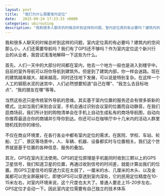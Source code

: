 ```yaml
---
layout: post
title:  "我们为什么需要室内定位"
date:   2015-09-24 17:33:33 +0800
categories: ubirouting
description: "我和很多人聊天的时候总听到这样的问题，室内定位真的有必要吗？建筑内的空间那么小，人们还需要导航吗？我们有了GPS还不够吗？作为室内定位这个新兴行业的从业者，我尝试浅浅地解释一下这些为什么。"
---
```


我和很多人聊天的时候总听到这样的问题，室内定位真的有必要吗？建筑内的空间那么小，人们还需要导航吗？我们有了GPS还不够吗？作为室内定位这个新兴行业的从业者，我尝试浅浅地解释一下这些为什么。

首先，人们一天中的大部分时间都在室内，他去一个地方一般也是进入到楼宇中。目前的室外导航可以将你导航到建筑外。但是到了建筑内部，你一样会迷路。现在的建筑越来越大、越来越高，同时还往地下发展，可以说是特别复杂。在这样一个人工的钢筋水泥的迷宫中，人们必然想要知道“自己在哪”、“我怎么去目标地点”、“我的朋友在哪”等等。

当然这些还只是传统室外导航的思维。其实基于室内位置的服务还会有很多崭新的模式。比如当我们来到会议室，手机会通过识别会议室的位置而自动静音。在我们逛商场前，我们所计划的购物清单会在手机上自动生成私有的商场导航图，自动向你推荐最适合你的商铺并引导你到达。你还可以在咖啡厅中十几米内的活动人群里随机找到你的缘份。

不仅在商业环境里，在各行各业中都有室内定位的需求。在医院、学校、车站、轮船、工厂、景区等场景中，人、车辆、机器、设备都实时与位置相关。我们这个世界就是基于位置的各种信息、服务的叠加。

其次，GPS在室内无法使用。GPS的定位原理是手机能同时收到三颗以上的GPS卫星信号，我们知道卫星的位置，再通过收到信号的时间差，就能计算出我们的位置。而GPS卫星信号的穿透力实在太弱了，一厘米的水、几厘米的木头、以及金属都可以完全屏蔽掉它。即使GPS可以穿透到室内深处，它的民用定位精度在10-15米左右，对室内环境来说，这个尺度也太大了。普通人要走上15-20步左右，GPS定位才会动一下。因此室内定位需要有自己独立的技术体系
